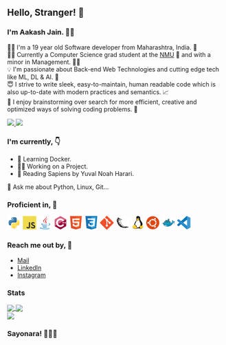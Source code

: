 ## Hello, Stranger! 👋

### I'm Aakash Jain. 🐱‍👤

👨‍💻 I'm a 19 year old Software developer from Maharashtra, India. 🌆  
👨‍🎓 Currently a Computer Science grad student at the [NMU](https://nmu.ac.in/) 🏫 and with a minor in Management. 👨‍💼  
💡 I'm passionate about Back-end Web Technologies and cutting edge tech like ML, DL & AI. 🤖  
😇 I strive to write sleek, easy-to-maintain, human readable code which is also up-to-date with modern practices and semantics. 📈  
🚀 I enjoy brainstorming over search for more efficient, creative and optimized ways of solving coding problems. 📄  

<a href="https://github.com/ashtrospection">
  <img src="https://komarev.com/ghpvc/?username=ashtrospection&color=blueviolet&label=Profile+Visits">
</a>
<a href="https://astrospection.github.io/">
  <img src="https://img.shields.io/badge/Portfolio-https%3A%2F%2Fastrospection.github.io-blue">
</a>

### I'm currently, 👇
- 🌱 Learning Docker.
- 👷‍♂️ Working on a Project.
- 📙 Reading Sapiens by Yuval Noah Harari.

💬 Ask me about Python, Linux, Git...

### Proficient in, 🤯
<span><img height="32" src="https://raw.githubusercontent.com/devicons/devicon/master/icons/python/python-original.svg" /></span>
<span><img height="32" src="https://raw.githubusercontent.com/devicons/devicon/master/icons/javascript/javascript-original.svg" /></span>
<span><img height="32" src="https://raw.githubusercontent.com/devicons/devicon/master/icons/java/java-original.svg" /></span>
<span><img height="32" src="https://raw.githubusercontent.com/devicons/devicon/master/icons/cplusplus/cplusplus-original.svg" /></span>
<span><img height="32" src="https://raw.githubusercontent.com/devicons/devicon/master/icons/html5/html5-original.svg" /></span>
<span><img height="32" src="https://raw.githubusercontent.com/devicons/devicon/master/icons/css3/css3-original.svg" /></span>
<span><img height="32" src="https://raw.githubusercontent.com/devicons/devicon/master/icons/git/git-original.svg" /></span>
<span><img height="32" src="https://raw.githubusercontent.com/devicons/devicon/master/icons/flask/flask-original.svg" /></span>
<span><img height="32" src="https://raw.githubusercontent.com/devicons/devicon/master/icons/linux/linux-original.svg" /></span>
<span><img height="32" src="https://raw.githubusercontent.com/devicons/devicon/master/icons/ubuntu/ubuntu-plain.svg" /></span>
<span><img height="32" src="https://raw.githubusercontent.com/devicons/devicon/master/icons/docker/docker-original.svg" /></span>
<span><img height="32" src="https://raw.githubusercontent.com/devicons/devicon/master/icons/vscode/vscode-original.svg" /></span>

### Reach me out by, 🤝
- [Mail](mailto:aakashjainofficial@gmail.com)
- [LinkedIn](https://www.linkedin.com/in/aakashjainofficial/)
- [Instagram](https://www.instagram.com/ashtrospection/)

### Stats
<div>
<a href="https://github.com/anuraghazra/github-readme-stats">
  <img align="center" src="https://github-readme-stats.vercel.app/api?username=ashtrospection&count_private=true&hide=prs,contribs&theme=tokyonight" />
</a>
<a href="https://github.com/anuraghazra/convoychat">
  <img align="center" src="https://github-readme-stats.vercel.app/api/top-langs/?username=ashtrospection&exclude_repo=data-structures&langs_count=4&layout=compact&theme=tokyonight" />
</a>
</div>

<a href="https://www.codewars.com/users/BadAsh">
  <img align="center" src="https://www.codewars.com/users/BadAsh/badges/large">
</a>

### Sayonara! 🙋‍♂️🖤
